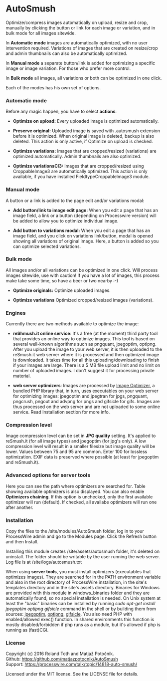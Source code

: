 # AutoSmush

Optimize/compress images automatically on upload, resize and crop, manually by clicking the button or link for each image or variation, and in bulk mode for all images sitewide.

In **Automatic mode** images are automatically optimized, with no user intervention required. Variations of images that are created on resize/crop and admin thumbnails can also be automatically optimized.

In **Manual mode** a separate button/link is added for optimizing a specific image or image variation. For those who prefer more control.

In **Bulk mode** all images, all variations or both can be optimized in one click.

Each of the modes has his own set of options.

### Automatic mode
Before any magic happen, you have to select **actions**:

- **Optimize on upload:** Every uploaded image is optimized automatically.

- **Preserve original:** Uploaded image is saved with .autosmush extension before it is optimized. When original image is deleted, backup is also deleted. This action is only active, if Optimize on upload is checked.

- **Optimize variations:** Images that are cropped/resized (variations) are optimized automatically. Admin thumbnails are also optimized.

- **Optimize variationsCI3:** Images that are cropped/resized using CroppableImage3 are automatically optimized. This action is only available, if you have installed FieldtypeCroppableImage3 module.

### Manual mode
A button or a link is added to the page edit and/or variations modal:

- **Add button/link to image edit page:** When you edit a page that has an image field, a link or a button (depending on Processwire version) will be added to allow you to optimize individual image.

- **Add button to variations modal:** When you edit a page that has an image field, and you click on variations link/button, modal is opened showing all variations of original image. Here, a button is added so you can optimize selected variations.

### Bulk mode
All images and/or all variations can be optimized in one click. Will process images sitewide, use with caution! If you have a lot of images, this process make take some time, so have a beer or two nearby :-)

- **Optimize originals:** Optimize uploaded images.

- **Optimize variations** Optimized cropped/resized images (variations).

### Engines
Currently there are two methods available to optimize the image:

- **reShmush.it online service**: It's a free (at the moment) third party tool that provides an online way to optimize images. This tool is based on several well-known algorithms such as pngquant, jpegoptim, optipng. After you upload the image to your web server, it is then uploaded to the reSmush.it web server where it is processed and then optimized image is downloaded. It takes time for all this uploading/downloading to finish if your images are large. There is a 5 MB file upload limit and no limit on number of uploaded images. I don't suggest it for processing private material.

- **web server optimizers**: Images are processed by [Image Optimizer](https://github.com/psliwa/image-optimizer), a bundled PHP library that, in turn, uses executables on your web server for optimizing images: jpegoptim and jpegtran for jpgs, pngquant, pngcrush, pngout and advpng for pngs and gifsicle for gifs. Images are thus processed on the web server and are not uploaded to some online service. Read Installation section for more info.

### Compression level
Image compression level can be set in **JPG quality** setting. It's applied to reSmush.it (for all image types) and jpegoptim (for jpg's only). A low compression level will result in a smaller filesize but image quality will be lower. Values between 75 and 95 are common. Enter 100 for lossless optimization. EXIF data is preserved where possible (at least for jpegoptim and reSmush.it).

### Advanced options for server tools
Here you can see the path where optimizers are searched for. Table showing available optimizers is also displayed. You can also enable **Optimizers chaining**. If this option is unchecked, only the first available optimizer will run (default). If checked, all availabe optimizers will run one after another.

### Installation
Copy the files to the /site/modules/AutoSmush folder, log in to your ProcessWire admin and go to the Modules page. Click the Refresh button and then Install.

Installing this module creates /site/assets/autosmush folder, it's deleted on uninstall. The folder should be writable by the user running the web server. Log file is at /site/logs/autosmush.txt

When using **server tools**, you must install optimizers (executables that optimizes images). They are searched for in the PATH environment variable and also in the root directory of ProcessWire installation, in the site's templates directory and in the site's assets directory. Binaries for Windows are provided with this module in windows_binaries folder and they are automatically found, so no special installation is needed. On Unix system at least the "basic" binaries can be installed by running *sudo apt-get install jpegoptim optipng gifsicle* command in the shell or by building them from sources: [jpegoptim][1], [optipng][2], [gifsicle][3]. You also need PHP with enabled/allowed exec() function. In shared environments this function is mostly disabled/forbidden if php runs as a module, but it's allowed if php is running as (fast)CGI.

### License
Copyright (c) 2016 Roland Toth and Matja&#382; Poto&#269;nik.  
Github: https://github.com/matjazpotocnik/AutoSmush  
Support: https://processwire.com/talk/topic/14818-auto-smush/

Licensed under the MIT license. See the LICENSE file for details.

[1]: http://freecode.com/projects/jpegoptim/
[2]: http://optipng.sourceforge.net/
[3]: http://www.lcdf.org/gifsicle/
